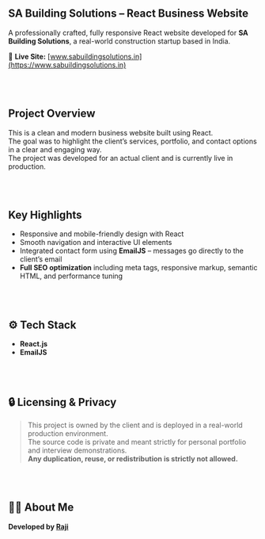 <br>

## SA Building Solutions – React Business Website

A professionally crafted, fully responsive React website developed for **SA Building Solutions**, a real-world construction startup based in India.

🔗 **Live Site:** [www.sabuildingsolutions.in](https://www.sabuildingsolutions.in)


<br><br>

## Project Overview

This is a clean and modern business website built using React.  
The goal was to highlight the client’s services, portfolio, and contact options in a clear and engaging way.  
The project was developed for an actual client and is currently live in production.


<br><br>


## Key Highlights

- Responsive and mobile-friendly design with React  
- Smooth navigation and interactive UI elements  
- Integrated contact form using **EmailJS** – messages go directly to the client’s email  
- **Full SEO optimization** including meta tags, responsive markup, semantic HTML, and performance tuning


<br><br>


## ⚙️ Tech Stack

- **React.js**  
- **EmailJS**


<br><br>


## 🔒 Licensing & Privacy

> This project is owned by the client and is deployed in a real-world production environment.  
> The source code is private and meant strictly for personal portfolio and interview demonstrations.  
> **Any duplication, reuse, or redistribution is strictly not allowed.**


<br><br>


## 🧑‍💻 About Me

**Developed by [Raji](https://github.com/raji-s-dev)**  







